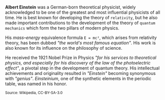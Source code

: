 **Albert Einstein** was a German-born theoretical physicist, widely acknowledged to be one of the greatest and most influential physicists of all time. He is best known for developing the theory of `relativity`, but he also made important contributions to the development of the theory of `quantum mechanics` which form the two pillars of modern physics.

His _mass–energy_ equivalence formula `E = mc²`, which arises from relativity theory, has been dubbed _"the world's most famous equation"_. His work is also known for its influence on the philosophy of science.
 
He received the 1921 Nobel Prize in Physics _"for his services to theoretical physics, and especially for his discovery of the law of the photoelectric effect"_, a pivotal step in the development of quantum theory. His intellectual achievements and originality resulted in _"Einstein"_ becoming synonymous with _"genius"_. _Einsteinium_, one of the synthetic elements in the periodic table, was named in his honor.

<small>Source: Wikipedia, CC-BY-SA-3.0</small>
